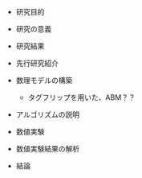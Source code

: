 * 研究目的

* 研究の意義

* 研究結果

* 先行研究紹介

* 数理モデルの構築
    + タグフリップを用いた、ABM？？

* アルゴリズムの説明

* 数値実験

* 数値実験結果の解析

* 結論
